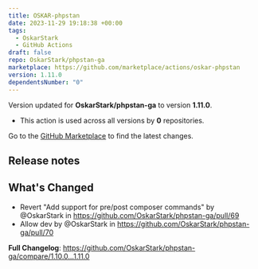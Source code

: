 ```yaml
---
title: OSKAR-phpstan
date: 2023-11-29 19:18:38 +00:00
tags:
  - OskarStark
  - GitHub Actions
draft: false
repo: OskarStark/phpstan-ga
marketplace: https://github.com/marketplace/actions/oskar-phpstan
version: 1.11.0
dependentsNumber: "0"
---
```



Version updated for **OskarStark/phpstan-ga** to version **1.11.0**.
- This action is used across all versions by **0** repositories.

Go to the [GitHub Marketplace](https://github.com/marketplace/actions/oskar-phpstan) to find the latest changes.

## Release notes

## What's Changed
* Revert "Add support for pre/post composer commands" by @OskarStark in https://github.com/OskarStark/phpstan-ga/pull/69
* Allow dev by @OskarStark in https://github.com/OskarStark/phpstan-ga/pull/70


**Full Changelog**: https://github.com/OskarStark/phpstan-ga/compare/1.10.0...1.11.0
